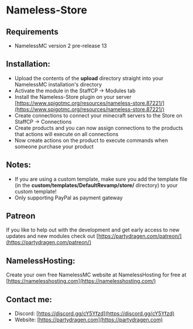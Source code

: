 # Nameless-Store

## Requirements
- NamelessMC version 2 pre-release 13

## Installation:
- Upload the contents of the **upload** directory straight into your NamelessMC installation's directory
- Activate the module in the StaffCP -> Modules tab
- Install the Nameless-Store plugin on your server [https://www.spigotmc.org/resources/nameless-store.87221/](https://www.spigotmc.org/resources/nameless-store.87221/)
- Create connections to connect your minecraft servers to the Store on StaffCP -> Connections
- Create products and you can now assign connections to the products that actions will execute on all connections
- Now create actions on the product to execute commands when someone purchase your product

## Notes:
- If you are using a custom template, make sure you add the template file (in the **custom/templates/DefaultRevamp/store/** directory) to your custom template!
- Only supporting PayPal as payment gateway

## Patreon
If you like to help out with the development and get early access to new updates and new modules check out [https://partydragen.com/patreon/](https://partydragen.com/patreon/)

## NamelessHosting:
Create your own free NamelessMC website at NamelessHosting for free at [https://namelesshosting.com](https://namelesshosting.com/)

## Contact me:
- Discord: [https://discord.gg/cY5Yfzd](https://discord.gg/cY5Yfzd)
- Website: [https://partydragen.com](https://partydragen.com)
